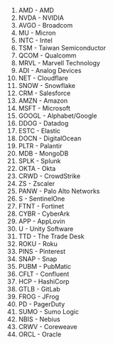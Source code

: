 1. AMD - AMD
2. NVDA - NVIDIA
3. AVGO - Broadcom
4. MU - Micron
5. INTC - Intel
6. TSM - Taiwan Semiconductor
7. QCOM - Qualcomm
8. MRVL - Marvell Technology
9. ADI - Analog Devices
10. NET - Cloudflare
11. SNOW - Snowflake
12. CRM - Salesforce
13. AMZN - Amazon
14. MSFT - Microsoft
15. GOOGL - Alphabet/Google
16. DDOG - Datadog
17. ESTC - Elastic
18. DOCN - DigitalOcean
19. PLTR - Palantir
20. MDB - MongoDB
21. SPLK - Splunk
22. OKTA - Okta
23. CRWD - CrowdStrike
24. ZS - Zscaler
25. PANW - Palo Alto Networks
26. S - SentinelOne
27. FTNT - Fortinet
28. CYBR - CyberArk
29. APP - AppLovin
30. U - Unity Software
31. TTD - The Trade Desk
32. ROKU - Roku
33. PINS - Pinterest
34. SNAP - Snap
35. PUBM - PubMatic
36. CFLT - Confluent
37. HCP - HashiCorp
38. GTLB - GitLab
39. FROG - JFrog
40. PD - PagerDuty
41. SUMO - Sumo Logic
42. NBIS - Nebius
43. CRWV - Coreweave
44. ORCL - Oracle